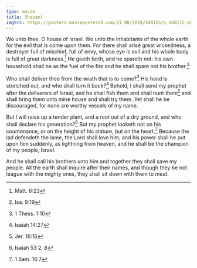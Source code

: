 ```yaml
---
type: movie
title: Shazam!
imgSrc: https://posters.movieposterdb.com/21_08/2019/448115/s_448115_e860b532.jpg
---
```


Wo unto thee, O house of Israel. Wo unto the inhabitants of the whole earth for the evil that is come upon them. For there shall arise great wickedness, a destroyer full of mischief, full of envy, whose eye is evil and his whole body is full of great darkness.[^matt-6-23] He goeth forth, and he spareth not: his own household shall be as the fuel of the fire and he shall spare not his brother.[^isa-9-19]

Who shall deliver thee from the wrath that is to come?[^1-thess-1-10] His hand is stretched out, and who shall turn it back?[^isa-14-27] Behold, I shall send my prophet after the deliverers of Israel, and he shall fish them and shall hunt them[^jer-16-16] and shall bring them unto mine house and shall try them. Yet shall he be discouraged, for none are worthy vessels of my name.

But I will raise up a tender plant, and a root out of a dry ground, and who shall declare his generation?[^isa-53-2-8] But my prophet looketh not on his countenance, or on the height of his stature, but on the heart.[^1-sam-16-7] Because the lad defendeth the lame, the Lord shall love him, and his power shall he put upon him suddenly, as lightning from heaven, and he shall be the champion of my people, Israel.

And he shall call his brothers unto him and together they shall save my people. All the earth shall inquire after their names, and though they be not league with the mighty ones, they shall sit down with them to meat.

[^matt-6-23]: Matt. 6:23
[^isa-9-19]: Isa. 9:19
[^1-thess-1-10]: 1 Thess. 1:10
[^isa-14-27]: Isaiah 14:27
[^jer-16-16]: Jer. 16:16
[^isa-53-2-8]: Isaiah 53:2, 8
[^1-sam-16-7]: 1 Sam. 16:7
